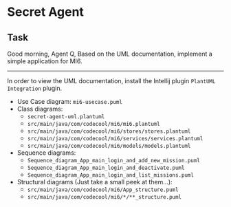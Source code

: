 # Secret Agent

## Task

Good morning, Agent Q,
Based on the UML documentation, implement a simple application for MI6.

---

In order to view the UML documentation, install the Intellij plugin `PlantUML Integration` plugin.

 - Use Case diagram: `mi6-usecase.puml`
 - Class diagrams:
    - `secret-agent-uml.plantuml`
    - `src/main/java/com/codecool/mi6/mi6.plantuml`
    - `src/main/java/com/codecool/mi6/stores/stores.plantuml`
    - `src/main/java/com/codecool/mi6/services/services.plantuml`
    - `src/main/java/com/codecool/mi6/models/models.plantuml`
 - Sequence diagrams:
    -  `Sequence_diagram_App_main_login_and_add_new_mission.puml`
    -  `Sequence_diagram_App_main_login_and_deactivate.puml`
    -  `Sequence_diagram_App_main_login_and_list_missions.puml`
 - Structural diagrams (Just take a small peek at them...):
    - `src/main/java/com/codecool/mi6/App_structure.puml`
    - `src/main/java/com/codecool/mi6/*/**_structure.puml`
